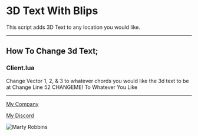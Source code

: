 # 3D Text With Blips

This script adds 3D Text to any location you would like.
___________________________________________________
## How To Change 3d Text;
### Client.lua
Change Vector 1, 2, & 3 to whatever chords you would like the 3d text to be at
Change Line 52 CHANGEME! To Whatever You Like
___________________________________________________
[My Company](https://www.huntermodifications.org)

[My Discord](https://discord.gg/T8gCxj5nUN)

![Marty Robbins](https://media.discordapp.net/attachments/1063610536538939512/1071337543460724768/Marty_1.png?width=240&height=240)
